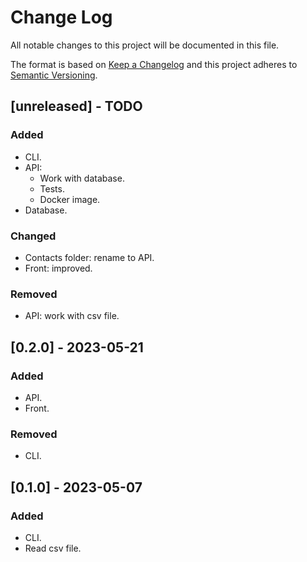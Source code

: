 # Change Log

All notable changes to this project will be documented in this file.

The format is based on [Keep a Changelog](http://keepachangelog.com/)
and this project adheres to [Semantic Versioning](http://semver.org/).

## [unreleased] - TODO

### Added
- CLI.
- API:
  - Work with database.
  - Tests.
  - Docker image.
- Database.

### Changed
- Contacts folder: rename to API.
- Front: improved.

### Removed
- API: work with csv file.

## [0.2.0] - 2023-05-21

### Added
- API.
- Front.

### Removed
- CLI.

## [0.1.0] - 2023-05-07

### Added
- CLI.
- Read csv file.

